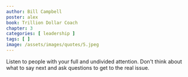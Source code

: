 ```yaml
---
author: Bill Campbell
poster: alex
book: Trillion Dollar Coach
chapter: 3
categories: [ leadership ]
tags: [ ]
image: /assets/images/quotes/5.jpeg
---
```

Listen to people with your full and undivided attention.
Don't think about what to say next and ask questions to get to the real issue.